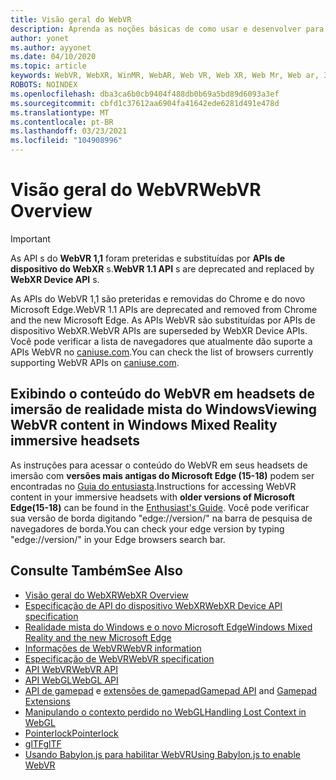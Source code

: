 ```yaml
---
title: Visão geral do WebVR
description: Aprenda as noções básicas de como usar e desenvolver para aplicativos WebVR executados em headsets de imersão de realidade mista do Windows.
author: yonet
ms.author: ayyonet
ms.date: 04/10/2020
ms.topic: article
keywords: WebVR, WebXR, WinMR, WebAR, Web VR, Web XR, Web Mr, Web ar, 360, 360 vídeo, 360 vídeos, 360 Photo, 360 fotos, 360 Content, imersiva Web, immersiveweb, IW
ROBOTS: NOINDEX
ms.openlocfilehash: dba3ca6b0cb9404f488db0b69a5bd89d6093a3ef
ms.sourcegitcommit: cbfd1c37612aa6904fa41642ede6281d491e478d
ms.translationtype: MT
ms.contentlocale: pt-BR
ms.lasthandoff: 03/23/2021
ms.locfileid: "104908996"
---
```

# <a name="webvr-overview"></a><span data-ttu-id="4ebc3-104">Visão geral do WebVR</span><span class="sxs-lookup"><span data-stu-id="4ebc3-104">WebVR Overview</span></span>

> [!IMPORTANT]
> <span data-ttu-id="4ebc3-105">As API s do **WebVR 1,1** foram preteridas e substituídas por **APIs de dispositivo do WebXR** s.</span><span class="sxs-lookup"><span data-stu-id="4ebc3-105">**WebVR 1.1 API** s are deprecated and replaced by **WebXR Device API** s.</span></span>

<span data-ttu-id="4ebc3-106">As APIs do WebVR 1,1 são preteridas e removidas do Chrome e do novo Microsoft Edge.</span><span class="sxs-lookup"><span data-stu-id="4ebc3-106">WebVR 1.1 APIs are deprecated and removed from Chrome and the new Microsoft Edge.</span></span> <span data-ttu-id="4ebc3-107">As APIs WebVR são substituídas por APIs de dispositivo WebXR.</span><span class="sxs-lookup"><span data-stu-id="4ebc3-107">WebVR APIs are superseded by WebXR Device APIs.</span></span> <span data-ttu-id="4ebc3-108">Você pode verificar a lista de navegadores que atualmente dão suporte a APIs WebVR no [caniuse.com](https://caniuse.com/#search=webvr).</span><span class="sxs-lookup"><span data-stu-id="4ebc3-108">You can check the list of browsers currently supporting WebVR APIs on [caniuse.com](https://caniuse.com/#search=webvr).</span></span>

## <a name="viewing-webvr-content-in-windows-mixed-reality-immersive-headsets"></a><span data-ttu-id="4ebc3-109">Exibindo o conteúdo do WebVR em headsets de imersão de realidade mista do Windows</span><span class="sxs-lookup"><span data-stu-id="4ebc3-109">Viewing WebVR content in Windows Mixed Reality immersive headsets</span></span>

<span data-ttu-id="4ebc3-110">As instruções para acessar o conteúdo do WebVR em seus headsets de imersão com **versões mais antigas do Microsoft Edge (15-18)** podem ser encontradas no [Guia do entusiasta](/windows/mixed-reality/enthusiast-guide/webvr).</span><span class="sxs-lookup"><span data-stu-id="4ebc3-110">Instructions for accessing WebVR content in your immersive headsets with **older versions of Microsoft Edge(15-18)** can be found in the [Enthusiast's Guide](/windows/mixed-reality/enthusiast-guide/webvr).</span></span> <span data-ttu-id="4ebc3-111">Você pode verificar sua versão de borda digitando "edge://version/" na barra de pesquisa de navegadores de borda.</span><span class="sxs-lookup"><span data-stu-id="4ebc3-111">You can check your edge version by typing "edge://version/" in your Edge browsers search bar.</span></span>

## <a name="see-also"></a><span data-ttu-id="4ebc3-112">Consulte Também</span><span class="sxs-lookup"><span data-stu-id="4ebc3-112">See Also</span></span>

* [<span data-ttu-id="4ebc3-113">Visão geral do WebXR</span><span class="sxs-lookup"><span data-stu-id="4ebc3-113">WebXR Overview</span></span>](webxr-overview.md)
* [<span data-ttu-id="4ebc3-114">Especificação de API do dispositivo WebXR</span><span class="sxs-lookup"><span data-stu-id="4ebc3-114">WebXR Device API specification</span></span>](https://immersive-web.github.io/webxr/)
* [<span data-ttu-id="4ebc3-115">Realidade mista do Windows e o novo Microsoft Edge</span><span class="sxs-lookup"><span data-stu-id="4ebc3-115">Windows Mixed Reality and the new Microsoft Edge</span></span>](/windows/mixed-reality/new-microsoft-edge)
* [<span data-ttu-id="4ebc3-116">Informações de WebVR</span><span class="sxs-lookup"><span data-stu-id="4ebc3-116">WebVR information</span></span>](https://webvr.info)
* [<span data-ttu-id="4ebc3-117">Especificação de WebVR</span><span class="sxs-lookup"><span data-stu-id="4ebc3-117">WebVR specification</span></span>](https://w3c.github.io/webvr/)
* <span data-ttu-id="4ebc3-118">[API WebVR](/previous-versions//mt806281(v=vs.85))</span><span class="sxs-lookup"><span data-stu-id="4ebc3-118">[WebVR API](/previous-versions//mt806281(v=vs.85))</span></span>
* <span data-ttu-id="4ebc3-119">[API WebGL](/previous-versions/windows/internet-explorer/ie-developer/dev-guides/bg182648(v=vs.85))</span><span class="sxs-lookup"><span data-stu-id="4ebc3-119">[WebGL API](/previous-versions/windows/internet-explorer/ie-developer/dev-guides/bg182648(v=vs.85))</span></span>
* <span data-ttu-id="4ebc3-120">[API de gamepad](https://msdn.microsoft.com/library/dn743630(v=vs.85).aspx) e [extensões de gamepad](https://w3c.github.io/gamepad/extensions.html)</span><span class="sxs-lookup"><span data-stu-id="4ebc3-120">[Gamepad API](https://msdn.microsoft.com/library/dn743630(v=vs.85).aspx) and [Gamepad Extensions](https://w3c.github.io/gamepad/extensions.html)</span></span>
* [<span data-ttu-id="4ebc3-121">Manipulando o contexto perdido no WebGL</span><span class="sxs-lookup"><span data-stu-id="4ebc3-121">Handling Lost Context in WebGL</span></span>](https://www.khronos.org/webgl/wiki/HandlingContextLost)
* [<span data-ttu-id="4ebc3-122">Pointerlock</span><span class="sxs-lookup"><span data-stu-id="4ebc3-122">Pointerlock</span></span>](https://www.w3.org/TR/pointerlock/)
* [<span data-ttu-id="4ebc3-123">glTF</span><span class="sxs-lookup"><span data-stu-id="4ebc3-123">glTF</span></span>](https://www.khronos.org/gltf)
* [<span data-ttu-id="4ebc3-124">Usando Babylon.js para habilitar WebVR</span><span class="sxs-lookup"><span data-stu-id="4ebc3-124">Using Babylon.js to enable WebVR</span></span>](/windows/uwp/get-started/adding-webvr-to-a-babylonjs-game)